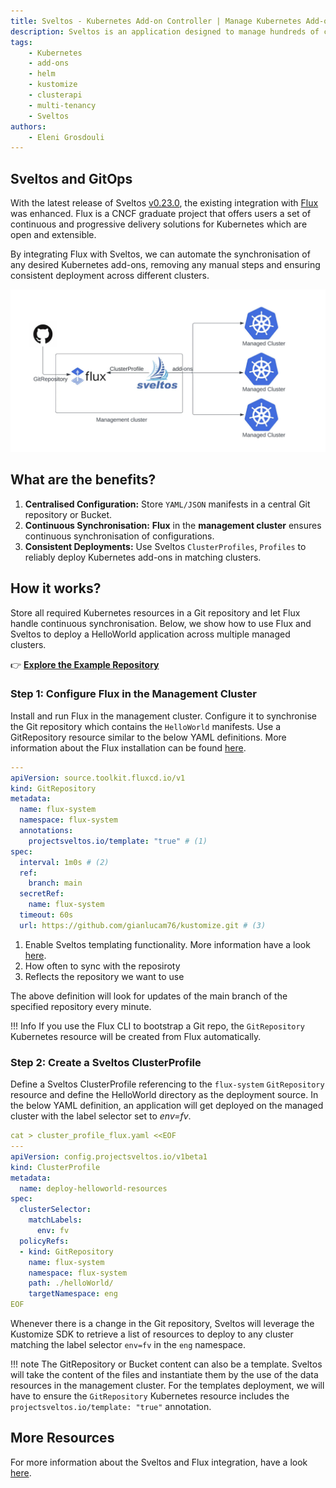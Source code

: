```yaml
---
title: Sveltos - Kubernetes Add-on Controller | Manage Kubernetes Add-ons with Ease | Flux Integration
description: Sveltos is an application designed to manage hundreds of clusters by providing declarative APIs to deploy Kubernetes add-ons across multiple clusters.
tags:
    - Kubernetes
    - add-ons
    - helm
    - kustomize
    - clusterapi
    - multi-tenancy
    - Sveltos
authors:
    - Eleni Grosdouli
---
```


## Sveltos and GitOps

With the latest release of Sveltos [v0.23.0](https://github.com/orgs/projectsveltos/discussions/454), the existing integration with [Flux](https://fluxcd.io/) was enhanced. Flux is a CNCF graduate project that offers users a set of continuous and progressive delivery solutions for Kubernetes which are open and extensible.

By integrating Flux with Sveltos, we can automate the synchronisation of any desired Kubernetes add-ons, removing any manual steps and ensuring consistent deployment across different clusters.

![Flux and Sveltos Integration](../assets/flux_and_sveltos.png)

## What are the benefits?

1. **Centralised Configuration:** Store `YAML/JSON` manifests in a central Git repository or Bucket.
2. **Continuous Synchronisation:** **Flux** in the **management cluster** ensures continuous synchronisation of configurations.
3. **Consistent Deployments:** Use Sveltos `ClusterProfiles`, `Profiles` to reliably deploy Kubernetes add-ons in matching clusters.

## How it works?

Store all required Kubernetes resources in a Git repository and let Flux handle continuous synchronisation. Below, we show how to use Flux and Sveltos to deploy a HelloWorld application across multiple managed clusters.

👉 **[Explore the Example Repository](https://github.com/gianlucam76/kustomize/)**

### Step 1: Configure Flux in the Management Cluster

Install and run Flux in the management cluster. Configure it to synchronise the Git repository which contains the `HelloWorld` manifests. Use a GitRepository resource similar to the below YAML definitions. More information about the Flux installation can be found [here](https://medium.com/r/?url=https%3A%2F%2Ffluxcd.io%2Fflux%2Finstallation%2F).

```yaml
---
apiVersion: source.toolkit.fluxcd.io/v1
kind: GitRepository
metadata:
  name: flux-system
  namespace: flux-system
  annotations:
    projectsveltos.io/template: "true" # (1)
spec:
  interval: 1m0s # (2)
  ref:
    branch: main
  secretRef:
    name: flux-system
  timeout: 60s
  url: https://github.com/gianlucam76/kustomize.git # (3)
```

1. Enable Sveltos templating functionality. More information have a look [here](../template/intro_template.md).
2. How often to sync with the reposiroty
3. Reflects the repository we want to use

The above definition will look for updates of the main branch of the specified repository every minute.

!!! Info
    If you use the Flux CLI to bootstrap a Git repo, the `GitRepository` Kubernetes resource will be created from Flux automatically.

### Step 2: Create a Sveltos ClusterProfile

Define a Sveltos ClusterProfile referencing to the `flux-system` `GitRepository` resource and define the HelloWorld directory as the deployment source. In the below YAML definition, an application will get deployed on the managed cluster with the label selector set to *env=fv*.


```yaml
cat > cluster_profile_flux.yaml <<EOF
---
apiVersion: config.projectsveltos.io/v1beta1
kind: ClusterProfile
metadata:
  name: deploy-helloworld-resources
spec:
  clusterSelector:
    matchLabels:
      env: fv
  policyRefs:
  - kind: GitRepository
    name: flux-system
    namespace: flux-system
    path: ./helloWorld/
    targetNamespace: eng
EOF
```

Whenever there is a change in the Git repository, Sveltos will leverage the Kustomize SDK to retrieve a list of resources to deploy to any cluster matching the label selector `env=fv` in the `eng` namespace.

!!! note
    The GitRepository or Bucket content can also be a template. Sveltos will take the content of the files and instantiate them by the use of the data resources in the management cluster. For the templates deployment, we will have to ensure the `GitRepository` Kubernetes resource includes the `projectsveltos.io/template: "true"` annotation.

## More Resources

For more information about the Sveltos and Flux integration, have a look [here](../addons/example_flux_sources.md).
